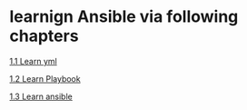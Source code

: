 
# learnign Ansible via following chapters


[1.1 Learn yml](./learn%20yml.md)

[1.2 Learn Playbook](./learn%20playbook.md)

[1.3 Learn ansible](./learn%20ansible.md)



